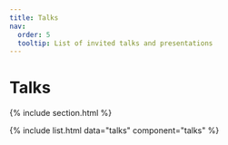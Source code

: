 ```yaml
---
title: Talks
nav:
  order: 5
  tooltip: List of invited talks and presentations
---
```



# Talks

<div id="map"></div>
  <script src="https://unpkg.com/leaflet@1.9.4/dist/leaflet.js"
    integrity="sha256-20nQCchB9co0qIjJZRGuk2/Z9VM+kNiyxNV1lvTlZBo="
    crossorigin=""></script>
    
  <script>
      // Initialize the map
      var map = L.map('map').setView([51.505, -0.09], 13);

      // Add OpenStreetMap tile layer
      L.tileLayer('https://{s}.tile.openstreetmap.org/{z}/{x}/{y}.png', {
          attribution: '&copy; <a href="https://www.openstreetmap.org/copyright">OpenStreetMap</a> contributors'
      }).addTo(map);

      // Add a marker at a specific location
      var marker = L.marker([51.5, -0.09]).addTo(map);

      // Add a popup to the marker
      marker.bindPopup("<b>Hello world!</b><br>I am a popup.").openPopup();
  </script>




{% include section.html %}

{% include list.html data="talks" component="talks" %}
